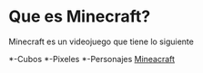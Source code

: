 # Que es Minecraft?
Minecraft es un videojuego que tiene lo siguiente

*-Cubos
*-Pixeles
*-Personajes
[Mineacraft](<img width="1600" height="675" alt="image" src="https://github.com/user-attachments/assets/c547d208-e06b-46aa-9207-1cd0af485177" />
)

